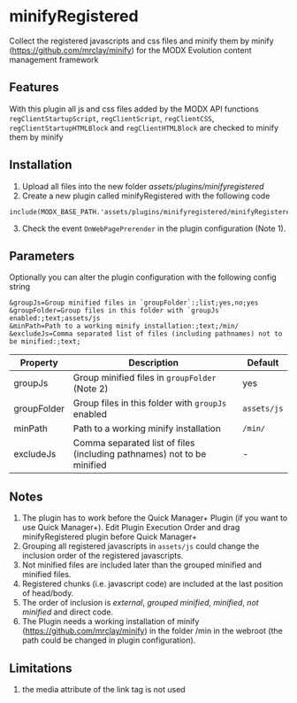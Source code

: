 minifyRegistered
================================================================================

Collect the registered javascripts and css files and minify them by minify
(https://github.com/mrclay/minify)
for the MODX Evolution content management framework

Features
--------------------------------------------------------------------------------
With this plugin all js and css files added by the MODX API functions `regClientStartupScript`, `regClientScript`, `regClientCSS`, `regClientStartupHTMLBlock` and `regClientHTMLBlock` are checked to minify them by minify

Installation
--------------------------------------------------------------------------------
1. Upload all files into the new folder *assets/plugins/minifyregistered*
2. Create a new plugin called minifyRegistered with the following code
```
include(MODX_BASE_PATH.'assets/plugins/minifyregistered/minifyRegistered.plugin.php');
```
3. Check the event `OnWebPagePrerender` in the plugin configuration (Note 1).

Parameters
--------------------------------------------------------------------------------

Optionally you can alter the plugin configuration with the following config 
string

```
&groupJs=Group minified files in `groupFolder`:;list;yes,no;yes 
&groupFolder=Group files in this folder with `groupJs` enabled:;text;assets/js 
&minPath=Path to a working minify installation:;text;/min/ 
&excludeJs=Comma separated list of files (including pathnames) not to be minified:;text;
```

Property | Description | Default
---- | ----------- | -------
groupJs | Group minified files in `groupFolder` (Note 2) | yes
groupFolder | Group files in this folder with `groupJs` enabled | `assets/js`
minPath | Path to a working minify installation | `/min/`
excludeJs | Comma separated list of files (including pathnames) not to be minified | -

Notes
--------------------------------------------------------------------------------
1. The plugin has to work before the Quick Manager+ Plugin (if you want to use Quick Manager+). Edit Plugin Execution Order and drag minifyRegistered plugin before Quick Manager+
2. Grouping all registered javascripts in `assets/js` could change the inclusion order of the registered javascripts.
3. Not minified files are included later than the grouped minified and minified files.
4. Registered chunks (i.e. javascript code) are included at the last position of head/body.
5. The order of inclusion is *external*, *grouped minified*, *minified*, *not minified* and direct code.
6. The Plugin needs a working installation of minify (https://github.com/mrclay/minify) in the folder /min in the webroot (the path could be changed in plugin configuration).

Limitations
--------------------------------------------------------------------------------
1. the media attribute of the link tag is not used
